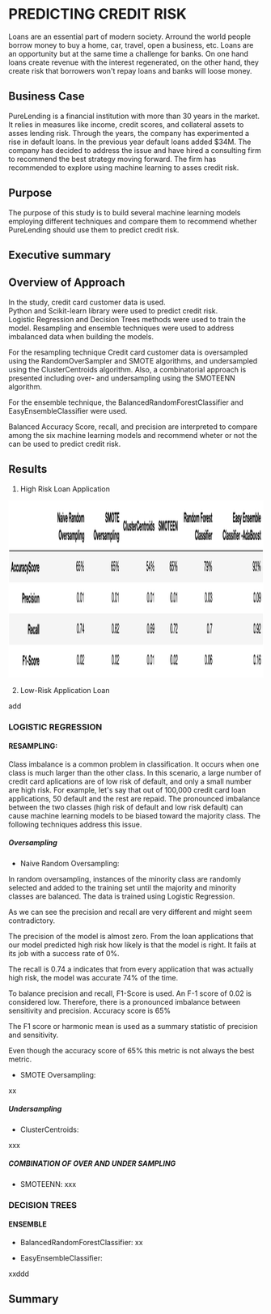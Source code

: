 # PREDICTING CREDIT RISK

Loans are an essential part of modern society.  Arround the world  people borrow money to buy a home, car, travel, open a business, etc.  Loans are an opportunity but at the same time a challenge for banks.  On one hand loans create revenue with the interest regenerated, on the other hand, they create risk that borrowers won't repay loans and banks will loose money.  


## Business Case

PureLending is a financial institution with more than 30 years in the market.  It relies in measures like income, credit scores, and collateral assets to asses lending risk.  Through the years, the company has experimented a rise in default loans.  In the previous year default loans added $34M. The company has decided to address the issue and have hired a consulting firm to recommend the best strategy moving forward.  The firm has recommended to explore using machine learning to asses credit risk.

## Purpose

The purpose of this study is to build several machine learning models employing different techniques and compare them to recommend whether PureLending should use them to predict credit risk.  


## Executive summary



## Overview of Approach

In the study, credit card customer data is used.   
Python and Scikit-learn library were used to predict credit risk.  
Logistic Regression and Decision Trees methods were used to train the model.
Resampling and ensemble techniques were used  to address imbalanced data when building the models.

For the resampling technique Credit card customer data is oversampled using the RandomOverSampler and SMOTE algorithms, and undersampled using the ClusterCentroids algorithm. Also, a combinatorial approach is presented including over- and undersampling using the SMOTEENN algorithm. 

For the ensemble technique, the  BalancedRandomForestClassifier and EasyEnsembleClassifier were used.

Balanced Accuracy Score, recall, and precision are interpreted to compare among the six machine learning models and recommend wheter or not the can be used to predict credit risk.


## Results


1. High Risk Loan Application
<img src= "https://github.com/NataliaVelasquez18/credit-risk/blob/main/Resources/summary.png" width="750" height="350" />


2. Low-Risk Application Loan

add

### LOGISTIC REGRESSION


#### RESAMPLING: 

Class imbalance is a common problem in classification. It occurs when one class is much larger than the other class.  In this scenario, a large number of credit card aplications are of low risk of default, and only a small number are high risk. For example, let's say that out of 100,000 credit card loan applications, 50 default and the rest are repaid. The pronounced imbalance between the two classes (high risk of default and low risk default) can cause machine learning models to be biased toward the majority class. The following techniques address this issue.

##### Oversampling

* Naive Random Oversampling: 

In random oversampling, instances of the minority class are randomly selected and added to the training set until the majority and minority classes are balanced. The data is trained using Logistic Regression.


As we can see the precision and recall are very different and might seem contradictory.


The precision of the model is almost zero.  From the loan applications that our model predicted high risk how likely is that the model is right. It fails at its job with a success rate of 0%. 

The recall is 0.74 a indicates that from every application that was actually high risk, the model was accurate 74% of the time. 

To balance precision and recall, F1-Score is used.  An F-1 score of 0.02 is considered low.  Therefore, there is a pronounced imbalance between sensitivity and precision.
Accuracy score is 65%


The F1 score or harmonic mean is used as a summary statistic of precision and sensitivity.


Even though the accuracy score of 65% this metric is not always the best metric. 



* SMOTE Oversampling:

 xx

##### Undersampling

* ClusterCentroids:

 xxx

##### COMBINATION OF OVER AND UNDER SAMPLING

* SMOTEENN:
xxx

### DECISION TREES

#### ENSEMBLE

* BalancedRandomForestClassifier:
xx

* EasyEnsembleClassifier: 

xxddd






## Summary
